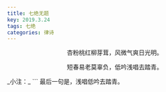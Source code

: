 ```yaml
---
title: 七绝无题
key: 2019.3.24
tags: 七绝
categories: 律诗
---
```


<p align="center">杏粉桃红柳芽茸，风微气爽日光明。
</p>
<p align="center">短春易老莫辜负，低吟浅唱去踏青。
</p>
_小注：_
```
最后一句是，浅唱低吟去踏青。

```